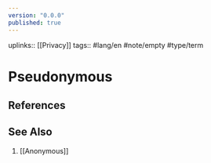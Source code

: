 ```yaml
---
version: "0.0.0"
published: true
---
```

uplinks:: [[Privacy]]
tags:: #lang/en #note/empty #type/term 
# Pseudonymous

## References

## See Also
1. [[Anonymous]]